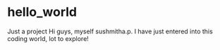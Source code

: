 # hello_world
Just a project 
Hi guys, myself sushmitha.p.
I have just entered into this coding world, 
lot to explore!


